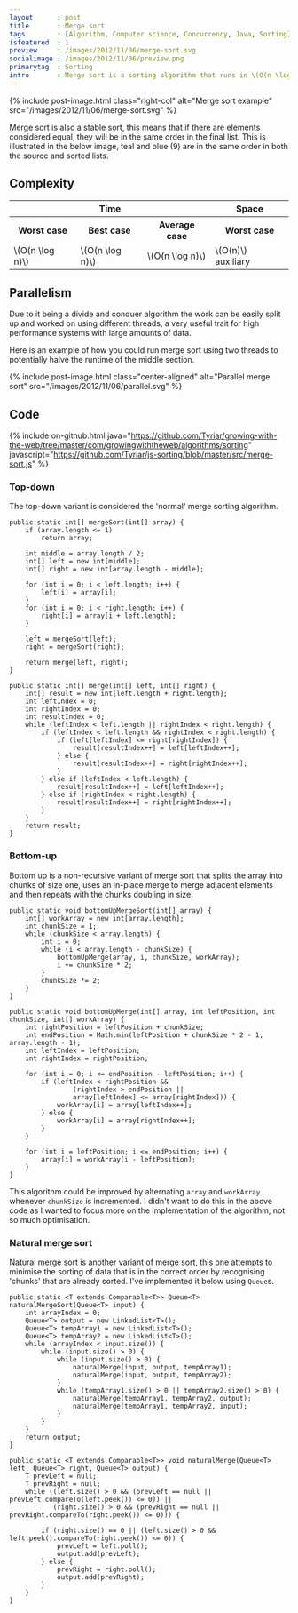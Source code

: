 ```yaml
---
layout      : post
title       : Merge sort
tags        : [Algorithm, Computer science, Concurrency, Java, Sorting]
isfeatured  : 1
preview     : /images/2012/11/06/merge-sort.svg
socialimage : /images/2012/11/06/preview.png
primarytag  : Sorting
intro       : Merge sort is a sorting algorithm that runs in \(O(n \log n)\) time. It is a divide and conquer algorithm, so it can get the most out of today's multi-cored systems. It works by continually splitting up the array until each item stands on its own. The items are then merged back with the items that they were split with in the correct order.
---
```


{% include post-image.html class="right-col" alt="Merge sort example" src="/images/2012/11/06/merge-sort.svg" %}

Merge sort is also a stable sort, this means that if there are elements considered equal, they will be in the same order in the final list. This is illustrated in the below image, teal and blue (9) are in the same order in both the source and sorted lists.

<div class="clear"><!----></div>



## Complexity

<table>
<tbody>
<tr>
<th colspan="3">Time</th>
<th>Space</th>
</tr>
<tr>
<th>Worst case</th>
<th>Best case</th>
<th>Average case</th>
<th>Worst case</th>
</tr>
<tr>
<td>\(O(n \log n)\)</td>
<td>\(O(n \log n)\)</td>
<td>\(O(n \log n)\)</td>
<td>\(O(n)\) auxiliary</td>
</tr>
</tbody>
</table>



## Parallelism

Due to it being a divide and conquer algorithm the work can be easily split up and worked on using different threads, a very useful trait for high performance systems with large amounts of data.

Here is an example of how you could run merge sort using two threads to potentially halve the runtime of the middle section.

{% include post-image.html class="center-aligned" alt="Parallel merge sort" src="/images/2012/11/06/parallel.svg" %}



## Code

{% include on-github.html java="https://github.com/Tyriar/growing-with-the-web/tree/master/com/growingwiththeweb/algorithms/sorting" javascript="https://github.com/Tyriar/js-sorting/blob/master/src/merge-sort.js" %}

### Top-down

The top-down variant is considered the 'normal' merge sorting algorithm.

<!--prettify lang=java-->
    public static int[] mergeSort(int[] array) {
        if (array.length <= 1)
            return array;

        int middle = array.length / 2;
        int[] left = new int[middle];
        int[] right = new int[array.length - middle];

        for (int i = 0; i < left.length; i++) {
            left[i] = array[i];
        }
        for (int i = 0; i < right.length; i++) {
            right[i] = array[i + left.length];
        }

        left = mergeSort(left);
        right = mergeSort(right);

        return merge(left, right);
    }

    public static int[] merge(int[] left, int[] right) {
        int[] result = new int[left.length + right.length];
        int leftIndex = 0;
        int rightIndex = 0;
        int resultIndex = 0;
        while (leftIndex < left.length || rightIndex < right.length) {
            if (leftIndex < left.length && rightIndex < right.length) {
                if (left[leftIndex] <= right[rightIndex]) {
                    result[resultIndex++] = left[leftIndex++];
                } else {
                    result[resultIndex++] = right[rightIndex++];
                }
            } else if (leftIndex < left.length) {
                result[resultIndex++] = left[leftIndex++];
            } else if (rightIndex < right.length) {
                result[resultIndex++] = right[rightIndex++];
            }
        }
        return result;
    }

### Bottom-up

Bottom up is a non-recursive variant of merge sort that splits the array into chunks of size one, uses an in-place merge to merge adjacent elements and then repeats with the chunks doubling in size.

<!--prettify lang=java-->
    public static void bottomUpMergeSort(int[] array) {
        int[] workArray = new int[array.length];
        int chunkSize = 1;
        while (chunkSize < array.length) {
            int i = 0;
            while (i < array.length - chunkSize) {
                bottomUpMerge(array, i, chunkSize, workArray);
                i += chunkSize * 2;
            }
            chunkSize *= 2;
        }
    }

    public static void bottomUpMerge(int[] array, int leftPosition, int chunkSize, int[] workArray) {
        int rightPosition = leftPosition + chunkSize;
        int endPosition = Math.min(leftPosition + chunkSize * 2 - 1, array.length - 1);
        int leftIndex = leftPosition;
        int rightIndex = rightPosition;

        for (int i = 0; i <= endPosition - leftPosition; i++) {
            if (leftIndex < rightPosition &&
                    (rightIndex > endPosition ||
                    array[leftIndex] <= array[rightIndex])) {
                workArray[i] = array[leftIndex++];
            } else {
                workArray[i] = array[rightIndex++];
            }
        }

        for (int i = leftPosition; i <= endPosition; i++) {
            array[i] = workArray[i - leftPosition];
        }
    }

This algorithm could be improved by alternating `array` and `workArray` whenever `chunkSize` is incremented. I didn't want to do this in the above code as I wanted to focus more on the implementation of the algorithm, not so much optimisation.

### Natural merge sort

Natural merge sort is another variant of merge sort, this one attempts to minimise the sorting of data that is in the correct order by recognising 'chunks' that are already sorted. I've implemented it below using `Queue`s.

<!--prettify lang=java-->
    public static <T extends Comparable<T>> Queue<T> naturalMergeSort(Queue<T> input) {
        int arrayIndex = 0;
        Queue<T> output = new LinkedList<T>();
        Queue<T> tempArray1 = new LinkedList<T>();
        Queue<T> tempArray2 = new LinkedList<T>();
        while (arrayIndex < input.size()) {
            while (input.size() > 0) {
                while (input.size() > 0) {
                    naturalMerge(input, output, tempArray1);
                    naturalMerge(input, output, tempArray2);
                }
                while (tempArray1.size() > 0 || tempArray2.size() > 0) {
                    naturalMerge(tempArray1, tempArray2, output);
                    naturalMerge(tempArray1, tempArray2, input);
                }
            }
        }
        return output;
    }

    public static <T extends Comparable<T>> void naturalMerge(Queue<T> left, Queue<T> right, Queue<T> output) {
        T prevLeft = null;
        T prevRight = null;
        while ((left.size() > 0 && (prevLeft == null || prevLeft.compareTo(left.peek()) <= 0)) ||
               (right.size() > 0 && (prevRight == null || prevRight.compareTo(right.peek()) <= 0))) {

            if (right.size() == 0 || (left.size() > 0 && left.peek().compareTo(right.peek()) <= 0)) {
                prevLeft = left.poll();
                output.add(prevLeft);
            } else {
                prevRight = right.poll();
                output.add(prevRight);
            }
        }
    }



[Heapsort]: {{site.baseurl}}/2012/11/algorithm-heapsort.html
[Insertion sort]: {{site.baseurl}}/2012/11/algorithm-insertion-sort.html
[Mergesort]: {{site.baseurl}}/2012/11/algorithm-merge-sort.html
[Quicksort]: {{site.baseurl}}/2012/12/algorithm-quicksort.html
